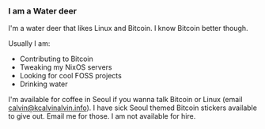 ### I am a Water deer

I'm a water deer that likes Linux and Bitcoin. I know Bitcoin better though.

Usually I am:

- Contributing to Bitcoin
- Tweaking my NixOS servers
- Looking for cool FOSS projects
- Drinking water

I'm available for coffee in Seoul if you wanna talk Bitcoin or Linux (email calvin@kcalvinalvin.info).
I have sick Seoul themed Bitcoin stickers available to give out. Email me for those.
I am not available for hire.
